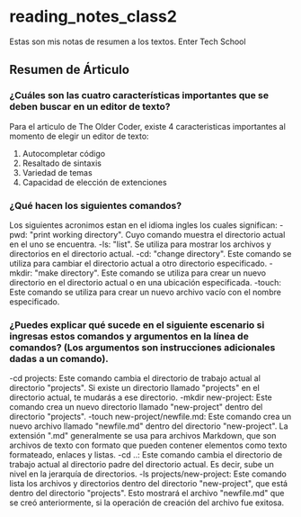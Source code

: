 # reading_notes_class2
Estas son mis notas de resumen a los textos. Enter Tech School
## Resumen de Árticulo 

### ¿Cuáles son las cuatro características importantes que se deben buscar en un editor de texto?
Para el articulo  de The Older Coder, existe 4 caracteristicas importantes al momento de elegir un editor de texto:
  1) Autocompletar código
  2) Resaltado de sintaxis
  3) Variedad de temas
  4) Capacidad de elección de extenciones 
    

### ¿Qué hacen los siguientes comandos?
Los siguientes acronimos estan en el idioma ingles los cuales significan:
  -pwd: "print working directory". Cuyo comando muestra el directorio actual en el uno se encuentra.
  -ls: "list". Se utiliza para mostrar los archivos y directorios en el directorio actual.
  -cd: "change directory". Este comando se utiliza para cambiar el directorio actual a otro directorio especificado.
  -mkdir: "make directory". Este comando se utiliza para crear un nuevo directorio en el directorio actual o en una ubicación especificada.
  -touch: Este comando se utiliza para crear un nuevo archivo vacío con el nombre especificado.
    
### ¿Puedes explicar qué sucede en el siguiente escenario si ingresas estos comandos y argumentos en la línea de comandos? (Los argumentos son instrucciones adicionales dadas a un comando).
  -cd projects: Este comando cambia el directorio de trabajo actual al directorio "projects". Si existe un directorio llamado "projects" en el directorio actual, te mudarás a ese directorio.
  -mkdir new-project: Este comando crea un nuevo directorio llamado "new-project" dentro del directorio "projects".
  -touch new-project/newfile.md: Este comando crea un nuevo archivo llamado "newfile.md" dentro del directorio "new-project". La extensión ".md" generalmente se usa para archivos Markdown, que son archivos de texto con formato que pueden contener elementos como texto formateado, enlaces y listas.
  -cd ..: Este comando cambia el directorio de trabajo actual al directorio padre del directorio actual. Es decir, sube un nivel en la jerarquía de directorios.
  -ls projects/new-project: Este comando lista los archivos y directorios dentro del directorio "new-project", que está dentro del directorio "projects". Esto mostrará el archivo "newfile.md" que se creó anteriormente, si la operación de creación del archivo fue exitosa.
